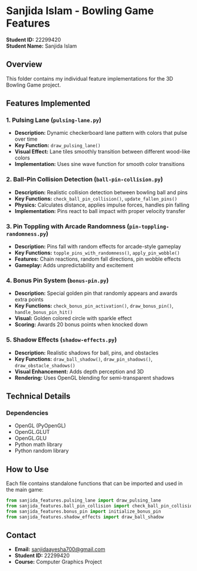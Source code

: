 ﻿# Sanjida Islam - Bowling Game Features

**Student ID:** 22299420  
**Student Name:** Sanjida Islam

## Overview
This folder contains my individual feature implementations for the 3D Bowling Game project. 

## Features Implemented

### 1. Pulsing Lane (`pulsing-lane.py`)
- **Description:** Dynamic checkerboard lane pattern with colors that pulse over time
- **Key Function:** `draw_pulsing_lane()`
- **Visual Effect:** Lane tiles smoothly transition between different wood-like colors
- **Implementation:** Uses sine wave function for smooth color transitions

### 2. Ball-Pin Collision Detection (`ball-pin-collision.py`)
- **Description:** Realistic collision detection between bowling ball and pins
- **Key Functions:** `check_ball_pin_collision()`, `update_fallen_pins()`
- **Physics:** Calculates distance, applies impulse forces, handles pin falling
- **Implementation:** Pins react to ball impact with proper velocity transfer

### 3. Pin Toppling with Arcade Randomness (`pin-toppling-randomness.py`)
- **Description:** Pins fall with random effects for arcade-style gameplay
- **Key Functions:** `topple_pins_with_randomness()`, `apply_pin_wobble()`
- **Features:** Chain reactions, random fall directions, pin wobble effects
- **Gameplay:** Adds unpredictability and excitement 

### 4. Bonus Pin System (`bonus-pin.py`)
- **Description:** Special golden pin that randomly appears and awards extra points
- **Key Functions:** `check_bonus_pin_activation()`, `draw_bonus_pin()`, `handle_bonus_pin_hit()`
- **Visual:** Golden colored circle with sparkle effect
- **Scoring:** Awards 20 bonus points when knocked down

### 5. Shadow Effects (`shadow-effects.py`)
- **Description:** Realistic shadows for ball, pins, and obstacles
- **Key Functions:** `draw_ball_shadow()`, `draw_pin_shadows()`, `draw_obstacle_shadows()`
- **Visual Enhancement:** Adds depth perception and 3D 
- **Rendering:** Uses OpenGL blending for semi-transparent shadows

## Technical Details

### Dependencies
- OpenGL (PyOpenGL)
- OpenGL.GLUT
- OpenGL.GLU
- Python math library
- Python random library

## How to Use

Each file contains standalone functions that can be imported and used in the main game:

```python
from sanjida_features.pulsing_lane import draw_pulsing_lane
from sanjida_features.ball_pin_collision import check_ball_pin_collision
from sanjida_features.bonus_pin import initialize_bonus_pin
from sanjida_features.shadow_effects import draw_ball_shadow
```

## Contact
- **Email:** sanjidaayesha700@gmail.com
- **Student ID:** 22299420
- **Course:** Computer Graphics Project


